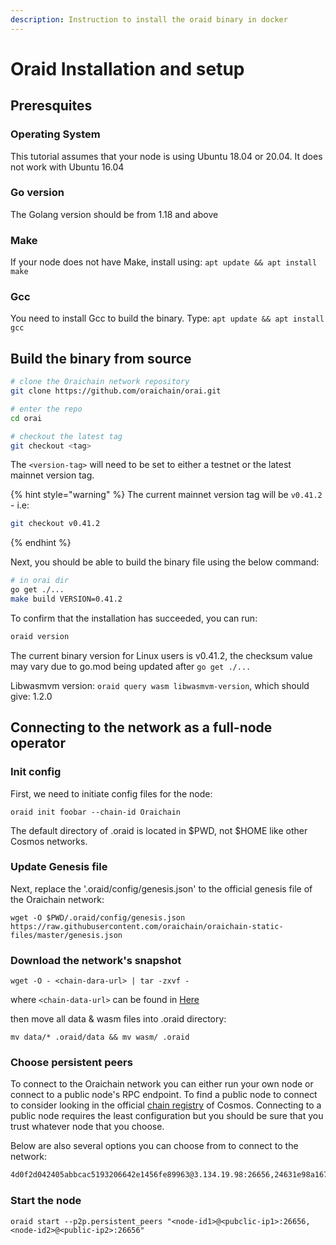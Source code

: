 ```yaml
---
description: Instruction to install the oraid binary in docker
---
```


# Oraid Installation and setup

## Preresquites

### Operating System

This tutorial assumes that your node is using Ubuntu 18.04 or 20.04. It does not work with Ubuntu 16.04

### Go version

The Golang version should be from 1.18 and above

### Make

If your node does not have Make, install using: `apt update && apt install make`

### Gcc

You need to install Gcc to build the binary. Type: `apt update && apt install gcc`

## Build the binary from source

```bash
# clone the Oraichain network repository
git clone https://github.com/oraichain/orai.git

# enter the repo
cd orai

# checkout the latest tag
git checkout <tag>
```

The `<version-tag>` will need to be set to either a testnet or the latest mainnet version tag.

{% hint style="warning" %}
The current mainnet version tag will be `v0.41.2` - i.e:

```bash
git checkout v0.41.2
```
{% endhint %}

Next, you should be able to build the binary file using the below command:

```bash
# in orai dir
go get ./...
make build VERSION=0.41.2
```

To confirm that the installation has succeeded, you can run:

```bash
oraid version
```

The current binary version for Linux users is v0.41.2, the checksum value may vary due to go.mod being updated after ```go get ./...```

Libwasmvm version: ```oraid query wasm libwasmvm-version```, which should give: 1.2.0

## Connecting to the network as a full-node operator

### Init config

First, we need to initiate config files for the node:

```oraid init foobar --chain-id Oraichain```

The default directory of .oraid is located in $PWD, not $HOME like other Cosmos networks.

### Update Genesis file

Next, replace the '.oraid/config/genesis.json' to the official genesis file of the Oraichain network: 

```wget -O $PWD/.oraid/config/genesis.json https://raw.githubusercontent.com/oraichain/oraichain-static-files/master/genesis.json```

### Download the network's snapshot

```wget -O - <chain-dara-url> | tar -zxvf -```

where `<chain-data-url>` can be found in [Here](./README.md#chain-data-download-urls)

then move all data & wasm files into .oraid directory:

```mv data/* .oraid/data && mv wasm/ .oraid```

### Choose persistent peers

To connect to the Oraichain network you can either run your own node or connect to a public node's RPC endpoint. To find a public node to connect to consider looking in the official [chain registry](https://github.com/cosmos/chain-registry/blob/master/oraichain/chain.json) of Cosmos. Connecting to a public node requires the least configuration but you should be sure that you trust whatever node that you choose.

Below are also several options you can choose from to connect to the network:

```bash
4d0f2d042405abbcac5193206642e1456fe89963@3.134.19.98:26656,24631e98a167492fd4c92c582cee5fd6fcd8ad59@162.55.253.58:26656,bf083c57ed53a53ccd31dc160d69063c73b340e9@3.17.175.62:26656,35c1f999d67de56736b412a1325370a8e2fdb34a@5.189.169.99:26656,5ad3b29bf56b9ba95c67f282aa281b6f0903e921@64.225.53.108:26656,d091cabe3584cb32043cc0c9199b0c7a5b68ddcb@seed.orai.synergynodes.com:26656
```

### Start the node

```oraid start --p2p.persistent_peers "<node-id1>@<pubclic-ip1>:26656,<node-id2>@<public-ip2>:26656"```

